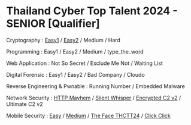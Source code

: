 # Thailand Cyber Top Talent 2024 - SENIOR [Qualifier]

Cryptography : [Easy1](crypto-easy1) / [Easy2](crypto-easy2) / Medium / Hard

Programming : Easy1 / Easy2 / Medium / type_the_word

Web Application : Not So Secret / Exclude Me Not / Waiting List

Digital Forensic : Easy1 / Easy2 / Bad Company / Cloudo

Reverse Engineering & Pwnable : Running Number / Embedded Malware

Network Security : [HTTP Mayhem](netsec-1) / [Silent Whisper](netsec-2) / [Encrypted C2 v2](netsec-3) / Ultimate C2 v2

Mobile Security : [Easy](mobile-easy) / [Medium](mobile-medium) / [The Face THCTT24](mobile-the-face-thctt24) / [Click Click](mobile-click-click)
